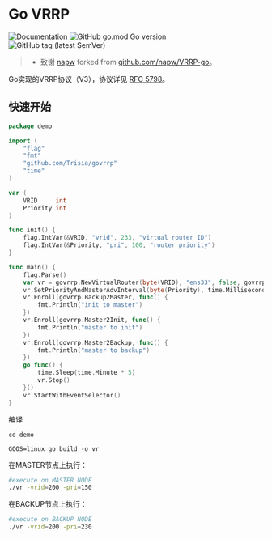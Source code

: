 # Go VRRP

[![Documentation](https://godoc.org/github.com/Trisia/govrrp?status.svg)](https://pkg.go.dev/github.com/Trisia/govrrp) ![GitHub go.mod Go version](https://img.shields.io/github/go-mod/go-version/Trisia/govrrp) ![GitHub tag (latest SemVer)](https://img.shields.io/github/v/tag/Trisia/govrrp) 

> - 致谢 [napw](https://github.com/napw) forked from [github.com/napw/VRRP-go](https://github.com/napw/VRRP-go)。

Go实现的VRRP协议（V3），协议详见 [RFC 5798](https://tools.ietf.org/html/rfc5798)。

## 快速开始

```go
package demo

import (
	"flag"
	"fmt"
	"github.com/Trisia/govrrp"
	"time"
)

var (
	VRID     int
	Priority int
)

func init() {
	flag.IntVar(&VRID, "vrid", 233, "virtual router ID")
	flag.IntVar(&Priority, "pri", 100, "router priority")
}

func main() {
	flag.Parse()
	var vr = govrrp.NewVirtualRouter(byte(VRID), "ens33", false, govrrp.IPv4)
	vr.SetPriorityAndMasterAdvInterval(byte(Priority), time.Millisecond*800)
	vr.Enroll(govrrp.Backup2Master, func() {
		fmt.Println("init to master")
	})
	vr.Enroll(govrrp.Master2Init, func() {
		fmt.Println("master to init")
	})
	vr.Enroll(govrrp.Master2Backup, func() {
		fmt.Println("master to backup")
	})
	go func() {
		time.Sleep(time.Minute * 5)
		vr.Stop()
	}()
	vr.StartWithEventSelector()
}

```

编译

```shell
cd demo

GOOS=linux go build -o vr
```

在MASTER节点上执行：

```bash
#execute on MASTER NODE
./vr -vrid=200 -pri=150
```

在BACKUP节点上执行：

```bash
#execute on BACKUP NODE
./vr -vrid=200 -pri=230
```

